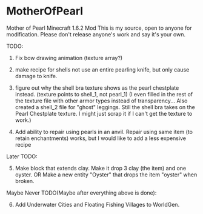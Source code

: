MotherOfPearl
==============

Mother of Pearl Minecraft 1.6.2 Mod
<No link at this time>
This is my source, open to anyone for modification.
Please don't release anyone's work and say it's your own.


TODO:

1. Fix bow drawing animation (texture array?)

2. make recipe for shells not use an entire pearling knife, but only cause damage to knife.

3. figure out why the shell bra texture shows as the pearl chestplate instead. (texture points to shell_1, not pearl_1)
    (I even filled in the rest of the texture file with other armor types instead of transparency... Also created a shell_2
    file for "ghost" leggings. Still the shell bra takes on the Pearl Chestplate texture. I might just scrap it if I can't
    get the texture to work.)

4. Add ability to repair using pearls in an anvil. Repair using same item (to retain enchantments) works, but I would like
    to add a less expensive recipe

Later TODO:

5. Make block that extends clay. Make it drop 3 clay (the item) and one oyster.
      OR
   Make a new entity "Oyster" that drops the item "oyster" when broken.

Maybe Never TODO(Maybe after everything above is done):

6. Add Underwater Cities and Floating Fishing Villages to WorldGen.

